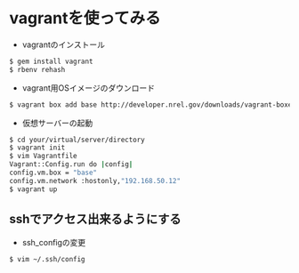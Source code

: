 # vagrantを使ってみる
* vagrantのインストール

```bash
$ gem install vagrant
$ rbenv rehash

```
* vagrant用OSイメージのダウンロード

```bash
$ vagrant box add base http://developer.nrel.gov/downloads/vagrant-boxes/CentOS-6.3-x86_64-v20130101.box
```
* 仮想サーバーの起動

```bash
$ cd your/virtual/server/directory
$ vagrant init
$ vim Vagrantfile
Vagrant::Config.run do |config|
config.vm.box = "base"
config.vm.network :hostonly,"192.168.50.12"
$ vagrant up
```
## sshでアクセス出来るようにする
* ssh_configの変更

```bash
$ vim ~/.ssh/config
```
